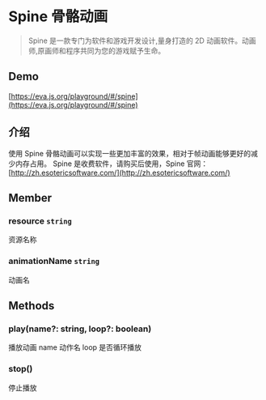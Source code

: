 # Spine 骨骼动画

> Spine 是一款专门为软件和游戏开发设计,量身打造的 2D 动画软件。动画师,原画师和程序共同为您的游戏赋予生命。

## Demo

[https://eva.js.org/playground/#/spine](https://eva.js.org/playground/#/spine)

## 介绍

使用 Spine 骨骼动画可以实现一些更加丰富的效果，相对于帧动画能够更好的减少内存占用。
Spine 是收费软件，请购买后使用，Spine 官网：[http://zh.esotericsoftware.com/](http://zh.esotericsoftware.com/)

## Member

### resource `string` 

资源名称

### animationName `string` 

动画名

## Methods

### play(name?: string, loop?: boolean)

播放动画
name 动作名
loop 是否循环播放

###

### stop()

停止播放
